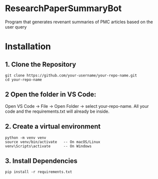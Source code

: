 # ResearchPaperSummaryBot
Program that generates revenant summaries of PMC articles based on the user query

# Installation

## 1. Clone the Repository
```
git clone https://github.com/your-username/your-repo-name.git
cd your-repo-name
```
## 2 Open the folder in VS Code:

Open VS Code → File → Open Folder → select your-repo-name.
All your code and the requirements.txt will already be inside.
  
## 2. Create a virtual environment
```
python -m venv venv
source venv/bin/activate   -- On macOS/Linux
venv\Scripts\activate      -- On Windows
```
  
## 3. Install Dependencies
```
pip install -r requirements.txt
```

